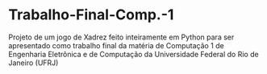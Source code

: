 # Trabalho-Final-Comp.-1
Projeto de um jogo de Xadrez feito inteiramente em Python para ser apresentado como trabalho final da matéria de Computação 1 de Engenharia Eletrônica e de Computação da Universidade Federal do Rio de Janeiro (UFRJ)
